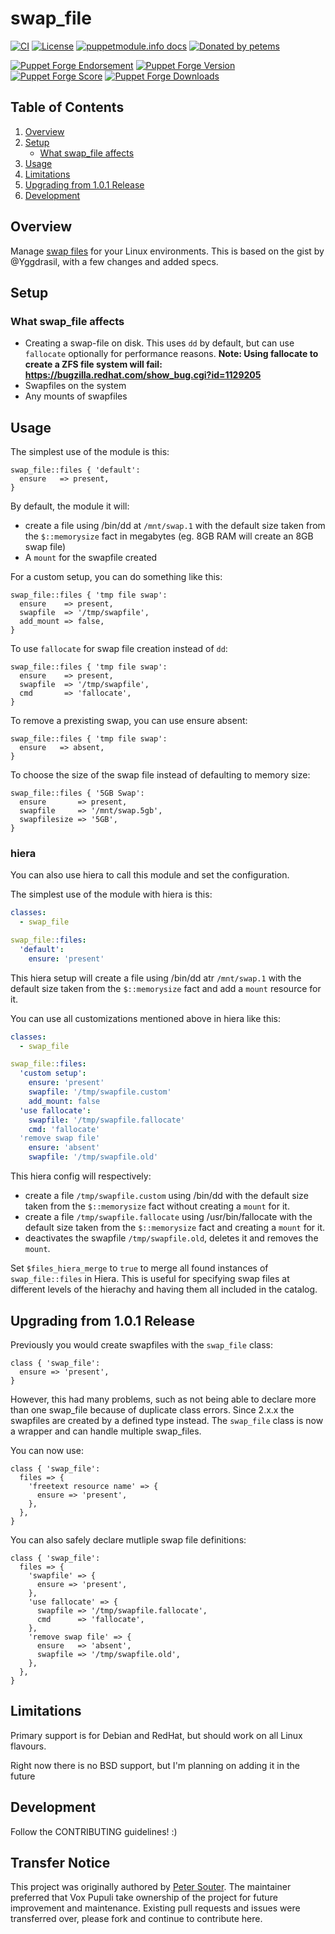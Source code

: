 # swap_file

[![CI](https://github.com/voxpupuli/puppet-swap_file/actions/workflows/ci.yml/badge.svg)](https://github.com/voxpupuli/puppet-swap_file/actions/workflows/ci.yml)
[![License](https://img.shields.io/github/license/voxpupuli/puppet-swap_file.svg)](https://github.com/voxpupuli/puppet-swap_file/blob/master/LICENSE)
[![puppetmodule.info docs](https://www.puppetmodule.info/images/badge.png)](https://www.puppetmodule.info/m/puppet-swap_file)
[![Donated by petems](https://img.shields.io/badge/donated%20by-petems-fb7047.svg)](#transfer-notice)

[![Puppet Forge Endorsement](https://img.shields.io/puppetforge/e/puppet/swap_file.svg)](https://forge.puppetlabs.com/puppet/swap_file)
[![Puppet Forge Version](https://img.shields.io/puppetforge/v/puppet/swap_file.svg)](https://forge.puppetlabs.com/puppet/swap_file)
[![Puppet Forge Score](https://img.shields.io/puppetforge/f/puppet/swap_file.svg)](https://forge.puppetlabs.com/puppet/swap_file)
[![Puppet Forge Downloads](https://img.shields.io/puppetforge/dt/puppet/swap_file.svg)](https://forge.puppetlabs.com/puppet/swap_file)

## Table of Contents

1. [Overview](#overview)
1. [Setup](#setup)
    * [What swap_file affects](#what-swap_file-affects)
1. [Usage](#usage)
1. [Limitations](#limitations)
1. [Upgrading from 1.0.1 Release](#upgrading-from-101-release)
1. [Development](#development)

## Overview

Manage [swap files](http://en.wikipedia.org/wiki/Paging) for your Linux environments. This is based on the gist by @Yggdrasil, with a few changes and added specs.

## Setup

### What swap_file affects

* Creating a swap-file on disk. This uses `dd` by default, but can use `fallocate` optionally for performance reasons.
**Note: Using fallocate to create a ZFS file system will fail: <https://bugzilla.redhat.com/show_bug.cgi?id=1129205>**
* Swapfiles on the system
* Any mounts of swapfiles

## Usage

The simplest use of the module is this:

```puppet
swap_file::files { 'default':
  ensure   => present,
}
```

By default, the module it will:

* create a file using /bin/dd at `/mnt/swap.1` with the default size taken from the `$::memorysize` fact in megabytes (eg. 8GB RAM will create an 8GB swap file)
* A `mount` for the swapfile created

For a custom setup, you can do something like this:

```puppet
swap_file::files { 'tmp file swap':
  ensure    => present,
  swapfile  => '/tmp/swapfile',
  add_mount => false,
}
```

To use `fallocate` for swap file creation instead of `dd`:

```puppet
swap_file::files { 'tmp file swap':
  ensure    => present,
  swapfile  => '/tmp/swapfile',
  cmd       => 'fallocate',
}
```

To remove a prexisting swap, you can use ensure absent:

```puppet
swap_file::files { 'tmp file swap':
  ensure   => absent,
}
```

To choose the size of the swap file instead of defaulting to memory size:

```puppet
swap_file::files { '5GB Swap':
  ensure       => present,
  swapfile     => '/mnt/swap.5gb',
  swapfilesize => '5GB',
}
```

### hiera

You can also use hiera to call this module and set the configuration.

The simplest use of the module with hiera is this:

```yaml
classes:
  - swap_file

swap_file::files:
  'default':
    ensure: 'present'
```

This hiera setup will create a file using /bin/dd atr `/mnt/swap.1` with the default size taken from the `$::memorysize` fact and add a  `mount` resource for it.

You can use all customizations mentioned above in hiera like this:

```yaml
classes:
  - swap_file

swap_file::files:
  'custom setup':
    ensure: 'present'
    swapfile: '/tmp/swapfile.custom'
    add_mount: false
  'use fallocate':
    swapfile: '/tmp/swapfile.fallocate'
    cmd: 'fallocate'
  'remove swap file'
    ensure: 'absent'
    swapfile: '/tmp/swapfile.old'
```

This hiera config will respectively:

* create a file `/tmp/swapfile.custom` using /bin/dd with the default size taken from the `$::memorysize` fact without creating a `mount` for it.
* create a file `/tmp/swapfile.fallocate` using /usr/bin/fallocate with the default size taken from the `$::memorysize` fact and creating a `mount` for it.
* deactivates the swapfile `/tmp/swapfile.old`, deletes it and removes the `mount`.

Set `$files_hiera_merge` to `true` to merge all found instances of `swap_file::files` in Hiera. This is useful for specifying swap files at different levels of the hierachy and having them all included in the catalog.

## Upgrading from 1.0.1 Release

Previously you would create swapfiles with the `swap_file` class:

```puppet
class { 'swap_file':
  ensure => 'present',
}
```

However, this had many problems, such as not being able to declare more than one swap_file because of duplicate class errors.
Since 2.x.x the swapfiles are created by a defined type instead. The `swap_file` class is now a wrapper and can handle multiple swap_files.

You can now use:

```puppet
class { 'swap_file':
  files => {
    'freetext resource name' => {
      ensure => 'present',
    },
  },
}
```

You can also safely declare mutliple swap file definitions:

```puppet
class { 'swap_file':
  files => {
    'swapfile' => {
      ensure => 'present',
    },
    'use fallocate' => {
      swapfile => '/tmp/swapfile.fallocate',
      cmd      => 'fallocate',
    },
    'remove swap file' => {
      ensure   => 'absent',
      swapfile => '/tmp/swapfile.old',
    },
  },
}
```

## Limitations

Primary support is for Debian and RedHat, but should work on all Linux flavours.

Right now there is no BSD support, but I'm planning on adding it in the future

## Development

Follow the CONTRIBUTING guidelines! :)

## Transfer Notice

This project was originally authored by [Peter Souter](https://github.com/petems).
The maintainer preferred that Vox Pupuli take ownership of the project for future improvement and maintenance.
Existing pull requests and issues were transferred over, please fork and continue to contribute here.
